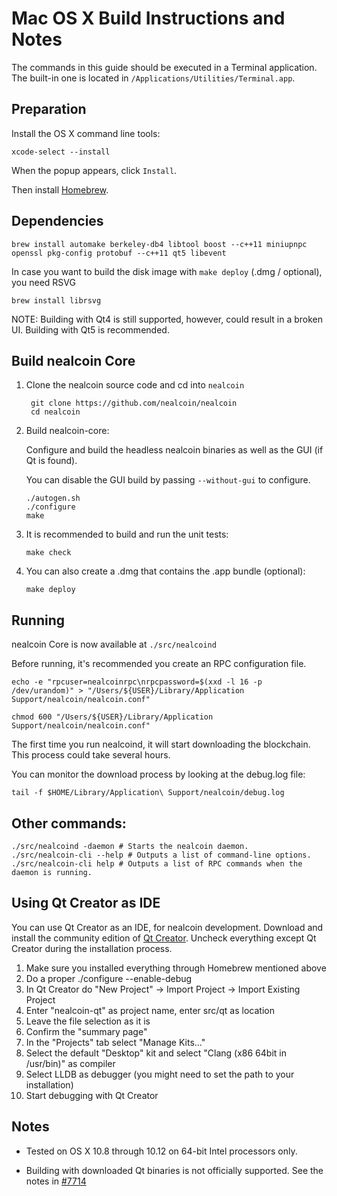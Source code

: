 Mac OS X Build Instructions and Notes
====================================
The commands in this guide should be executed in a Terminal application.
The built-in one is located in `/Applications/Utilities/Terminal.app`.

Preparation
-----------
Install the OS X command line tools:

`xcode-select --install`

When the popup appears, click `Install`.

Then install [Homebrew](http://brew.sh).

Dependencies
----------------------

    brew install automake berkeley-db4 libtool boost --c++11 miniupnpc openssl pkg-config protobuf --c++11 qt5 libevent

In case you want to build the disk image with `make deploy` (.dmg / optional), you need RSVG

    brew install librsvg

NOTE: Building with Qt4 is still supported, however, could result in a broken UI. Building with Qt5 is recommended.

Build nealcoin Core
------------------------

1. Clone the nealcoin source code and cd into `nealcoin`

        git clone https://github.com/nealcoin/nealcoin
        cd nealcoin

2.  Build nealcoin-core:

    Configure and build the headless nealcoin binaries as well as the GUI (if Qt is found).

    You can disable the GUI build by passing `--without-gui` to configure.

        ./autogen.sh
        ./configure
        make

3.  It is recommended to build and run the unit tests:

        make check

4.  You can also create a .dmg that contains the .app bundle (optional):

        make deploy

Running
-------

nealcoin Core is now available at `./src/nealcoind`

Before running, it's recommended you create an RPC configuration file.

    echo -e "rpcuser=nealcoinrpc\nrpcpassword=$(xxd -l 16 -p /dev/urandom)" > "/Users/${USER}/Library/Application Support/nealcoin/nealcoin.conf"

    chmod 600 "/Users/${USER}/Library/Application Support/nealcoin/nealcoin.conf"

The first time you run nealcoind, it will start downloading the blockchain. This process could take several hours.

You can monitor the download process by looking at the debug.log file:

    tail -f $HOME/Library/Application\ Support/nealcoin/debug.log

Other commands:
-------

    ./src/nealcoind -daemon # Starts the nealcoin daemon.
    ./src/nealcoin-cli --help # Outputs a list of command-line options.
    ./src/nealcoin-cli help # Outputs a list of RPC commands when the daemon is running.

Using Qt Creator as IDE
------------------------
You can use Qt Creator as an IDE, for nealcoin development.
Download and install the community edition of [Qt Creator](https://www.qt.io/download/).
Uncheck everything except Qt Creator during the installation process.

1. Make sure you installed everything through Homebrew mentioned above
2. Do a proper ./configure --enable-debug
3. In Qt Creator do "New Project" -> Import Project -> Import Existing Project
4. Enter "nealcoin-qt" as project name, enter src/qt as location
5. Leave the file selection as it is
6. Confirm the "summary page"
7. In the "Projects" tab select "Manage Kits..."
8. Select the default "Desktop" kit and select "Clang (x86 64bit in /usr/bin)" as compiler
9. Select LLDB as debugger (you might need to set the path to your installation)
10. Start debugging with Qt Creator

Notes
-----

* Tested on OS X 10.8 through 10.12 on 64-bit Intel processors only.

* Building with downloaded Qt binaries is not officially supported. See the notes in [#7714](https://github.com/nealcoin/nealcoin/issues/7714)
